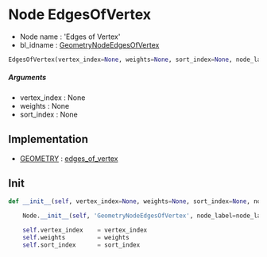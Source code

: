 # Node EdgesOfVertex

- Node name : 'Edges of Vertex'
- bl_idname : [GeometryNodeEdgesOfVertex](https://docs.blender.org/api/current/bpy.types.GeometryNodeEdgesOfVertex.html)


``` python
EdgesOfVertex(vertex_index=None, weights=None, sort_index=None, node_label=None, node_color=None, **kwargs)
```
##### Arguments

- vertex_index : None
- weights : None
- sort_index : None

## Implementation

- [GEOMETRY](/docs/GeoNodes/socket_GEOMETRY.md) : [edges_of_vertex](/docs/GeoNodes/socket_GEOMETRY.md#edges_of_vertex)

## Init

``` python
def __init__(self, vertex_index=None, weights=None, sort_index=None, node_label=None, node_color=None, **kwargs):

    Node.__init__(self, 'GeometryNodeEdgesOfVertex', node_label=node_label, node_color=node_color, **kwargs)

    self.vertex_index    = vertex_index
    self.weights         = weights
    self.sort_index      = sort_index
```
